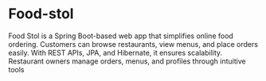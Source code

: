 # Food-stol
Food Stol is a Spring Boot-based web app that simplifies online food ordering. Customers can browse restaurants, view menus, and place orders easily. With REST APIs, JPA, and Hibernate, it ensures scalability. Restaurant owners manage orders, menus, and profiles through intuitive tools
